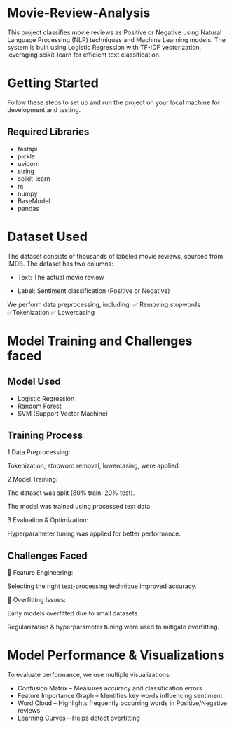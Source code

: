 # Movie-Review-Analysis
This project classifies movie reviews as Positive or Negative using Natural Language Processing (NLP) techniques and Machine Learning models. The system is built using Logistic Regression with TF-IDF vectorization, leveraging scikit-learn for efficient text classification.
# Getting Started
Follow these steps to set up and run the project on your local machine for development and testing.
## Required Libraries
+ fastapi
+ pickle
+ uvicorn
+ string
+ scikit-learn
+ re
+ numpy
+ BaseModel
+ pandas
# Dataset Used
The dataset consists of thousands of labeled movie reviews, sourced from IMDB. The dataset has two columns:

+ Text: The actual movie review

+ Label: Sentiment classification (Positive or Negative)

We perform data preprocessing, including:
✅ Removing stopwords
✅Tokenization
✅ Lowercasing
# Model Training and Challenges faced
## Model Used
+ Logistic Regression
+ Random Forest
+ SVM (Support Vector Machine)
## Training Process
1 Data Preprocessing:

Tokenization, stopword removal, lowercasing, were applied.

2 Model Training:

The dataset was split (80% train, 20% test).

The model was trained using processed text data.

3️ Evaluation & Optimization:

Hyperparameter tuning was applied for better performance.
## Challenges Faced


🔹 Feature Engineering:

Selecting the right text-processing technique improved accuracy.

🔹 Overfitting Issues:

Early models overfitted due to small datasets.

Regularization & hyperparameter tuning were used to mitigate overfitting.

# Model Performance & Visualizations
To evaluate performance, we use multiple visualizations:
+ Confusion Matrix – Measures accuracy and classification errors
+ Feature Importance Graph – Identifies key words influencing sentiment
+ Word Cloud – Highlights frequently occurring words in Positive/Negative reviews
+ Learning Curves – Helps detect overfitting
